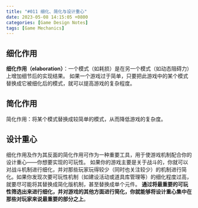 ```yaml
---
title: "#011 细化、简化与设计重心"
date: 2023-05-08 14:15:05 +0800
categories: [Game Design Notes]
tags: [Game Mechanics]
---
```


## 细化作用
**细化作用（elaboration）**：一个模式（如耗损）是在另一个模式（如动态阻碍力）上增加细节后的实现结果。
如果一个游戏过于简单，只要把此游戏中的某个模式替换成它被细化后的模式，就可以提高游戏的复杂程度。
## 简化作用
简化作用：将某个模式替换成较简单的模式，从而降低游戏的复杂度。

## 设计重心
细化作用及作为其反面的简化作用可作为一种重要工具，用于使游戏机制配合你的设计重心——你想要实现的可玩性。
如果你的游戏主要是关于战斗的，你就可以对战斗机制进行细化，并对那些玩家玩得较少（同时也关注较少）的机制进行简化。如果你发现次要可玩性机制（如建设活动或道具库管理等）的细化程度过高，就要尽可能将其替换成简化版机制，甚至替换成单个元件。
**通过将最重要的可玩性筛选出来进行细化，并对游戏的其他方面进行简化，你就能够将设计重心集中在那些对玩家来说最重要的部分之上**。
